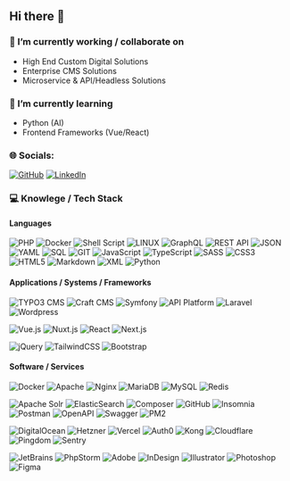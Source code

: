 ## Hi there 👋

### 🔭 I’m currently working / collaborate on 

* High End Custom Digital Solutions
* Enterprise CMS Solutions
* Microservice & API/Headless Solutions

### 🌱 I’m currently learning

* Python (AI)
* Frontend Frameworks (Vue/React)<br>

### 🌐 Socials:

[![GitHub](https://img.shields.io/badge/GitHub-%23000000.svg?logo=github&logoColor=white)](https://github.com/alexander-bozung) 
[![LinkedIn](https://img.shields.io/badge/LinkedIn-%230077B5.svg?logo=linkedin&logoColor=white)](https://linkedin.com/in/alexander-bozung-31322a277)  

###  💻 Knowlege / Tech Stack

#### Languages

![PHP](https://img.shields.io/badge/php-%23777BB4.svg?style=for-the-badge&logo=php&logoColor=white)
![Docker](https://img.shields.io/badge/docker-2496ED?style=for-the-badge&logo=docker&logoColor=white)
![Shell Script](https://img.shields.io/badge/shell-%23121011.svg?style=for-the-badge&logo=gnu-bash&logoColor=white)
![LINUX](https://img.shields.io/badge/Linux-FCC624?style=for-the-badge&logo=linux&logoColor=black)
![GraphQL](https://img.shields.io/badge/-GraphQL-E10098?style=for-the-badge&logo=graphql&logoColor=white)
![REST API](https://img.shields.io/badge/REST%20API-%23D42029.svg?style=for-the-badge&logo=openapiinitiative&logoColor=white)
![JSON](https://img.shields.io/badge/JSON-000000.svg?style=for-the-badge&logo=json&logoColor=white)
![YAML](https://img.shields.io/badge/YAML-000000.svg?style=for-the-badge&logo=yaml&logoColor=white)
![SQL](https://img.shields.io/badge/sql-4479A1.svg?style=for-the-badge&logo=amazondocumentdb&logoColor=white)
![GIT](https://img.shields.io/badge/Git-fc6d26?style=for-the-badge&logo=git&logoColor=white)
![JavaScript](https://img.shields.io/badge/javascript-%23323330.svg?style=for-the-badge&logo=javascript&logoColor=%23F7DF1E)
![TypeScript](https://img.shields.io/badge/typescript-%23007ACC.svg?style=for-the-badge&logo=typescript&logoColor=white)
![SASS](https://img.shields.io/badge/SASS-hotpink.svg?style=for-the-badge&logo=SASS&logoColor=white)
![CSS3](https://img.shields.io/badge/css3-%231572B6.svg?style=for-the-badge&logo=css3&logoColor=white)
![HTML5](https://img.shields.io/badge/html5-%23E34F26.svg?style=for-the-badge&logo=html5&logoColor=white)
![Markdown](https://img.shields.io/badge/markdown-%23000000.svg?style=for-the-badge&logo=markdown&logoColor=white)
![XML](https://img.shields.io/badge/XML-000000.svg?style=for-the-badge&logo=uml&logoColor=white)
![Python](https://img.shields.io/badge/python-3670A0?style=for-the-badge&logo=python&logoColor=ffdd54)

#### Applications / Systems / Frameworks

![TYPO3 CMS](https://img.shields.io/badge/TYPO3%20CMS-ff8700.svg?style=for-the-badge&logo=typo3&logoColor=white)
![Craft CMS](https://img.shields.io/badge/Craft%20CMS-E5422B.svg?style=for-the-badge&logo=craftcms&logoColor=white)
![Symfony](https://img.shields.io/badge/symfony-%23000000.svg?style=for-the-badge&logo=symfony&logoColor=white)
![API Platform](https://img.shields.io/badge/API%20Platform-000000.svg?style=for-the-badge&logo=spyderide&logoColor=white) 
![Laravel](https://img.shields.io/badge/laravel-%23FF2D20.svg?style=for-the-badge&logo=laravel&logoColor=white)
![Wordpress](https://img.shields.io/badge/Wordpress-21759B.svg?style=for-the-badge&logo=wordpress&logoColor=white)

![Vue.js](https://img.shields.io/badge/vue.js-%2335495e.svg?style=for-the-badge&logo=vuedotjs&logoColor=%234FC08D) 
![Nuxt.js](https://img.shields.io/badge/Nuxt.js-00DC82.svg?style=for-the-badge&logo=nuxtdotjs&logoColor=white) 
![React](https://img.shields.io/badge/react-%2320232a.svg?style=for-the-badge&logo=react&logoColor=%2361DAFB) 
![Next.js](https://img.shields.io/badge/Next.js-000000.svg?style=for-the-badge&logo=nextdotjs&logoColor=white)

![jQuery](https://img.shields.io/badge/jQuery-0769AD.svg?style=for-the-badge&logo=jquery&logoColor=white) 
![TailwindCSS](https://img.shields.io/badge/tailwindcss-%2338B2AC.svg?style=for-the-badge&logo=tailwind-css&logoColor=white)
![Bootstrap](https://img.shields.io/badge/Bootstrap-7952B3.svg?style=for-the-badge&logo=bootstrap&logoColor=white)

#### Software / Services

![Docker](https://img.shields.io/badge/docker-2496ED?style=for-the-badge&logo=docker&logoColor=white)
![Apache](https://img.shields.io/badge/apache-%23D42029.svg?style=for-the-badge&logo=apache&logoColor=white)
![Nginx](https://img.shields.io/badge/nginx-%23009639.svg?style=for-the-badge&logo=nginx&logoColor=white)
![MariaDB](https://img.shields.io/badge/MariaDB-003545?style=for-the-badge&logo=mariadb&logoColor=white)
![MySQL](https://img.shields.io/badge/mysql-4479A1.svg?style=for-the-badge&logo=mysql&logoColor=white)
![Redis](https://img.shields.io/badge/redis-%23DD0031.svg?style=for-the-badge&logo=redis&logoColor=white)

![Apache Solr](https://img.shields.io/badge/-Apache%20Solr-D9411E?style=for-the-badge&logo=apachesolr&logoColor=white)
![ElasticSearch](https://img.shields.io/badge/-ElasticSearch-005571?style=for-the-badge&logo=elasticsearch&logoColor=white) 
![Composer](https://img.shields.io/badge/Composer-885630.svg?style=for-the-badge&logo=composer&logoColor=white)
![GitHub](https://img.shields.io/badge/GitHub-181717.svg?style=for-the-badge&logo=github&logoColor=white)
![Insomnia](https://img.shields.io/badge/Insomnia-4000BF?style=for-the-badge&logo=insomnia&logoColor=white)
![Postman](https://img.shields.io/badge/Postman-FF6C37.svg?style=for-the-badge&logo=postman&logoColor=white)
![OpenAPI](https://img.shields.io/badge/-OpenAPI-6BA539?style=for-the-badge&logo=openapiinitiative&logoColor=white)
![Swagger](https://img.shields.io/badge/-Swagger-%23Clojure?style=for-the-badge&logo=swagger&logoColor=white)
![PM2](https://img.shields.io/badge/PM2-2B037A.svg?style=for-the-badge&logo=pm2&logoColor=white)

![DigitalOcean](https://img.shields.io/badge/DigitalOcean-%230167ff.svg?style=for-the-badge&logo=digitalOcean&logoColor=white)
![Hetzner](https://img.shields.io/badge/Hetzner-D50C2D.svg?style=for-the-badge&logo=hetzner&logoColor=white)
![Vercel](https://img.shields.io/badge/Vercel-000000.svg?style=for-the-badge&logo=vercel&logoColor=white)
![Auth0](https://img.shields.io/badge/Auth0-EB5424.svg?style=for-the-badge&logo=auth0&logoColor=white)
![Kong](https://img.shields.io/badge/Kong-003459.svg?style=for-the-badge&logo=kong&logoColor=white) 
![Cloudflare](https://img.shields.io/badge/Cloudflare-F38020.svg?style=for-the-badge&logo=cloudflare&logoColor=white)
![Pingdom](https://img.shields.io/badge/Pingdom-FFF000.svg?style=for-the-badge&logo=pingdom&logoColor=black)
![Sentry](https://img.shields.io/badge/Sentry-362D59.svg?style=for-the-badge&logo=sentry&logoColor=white)

![JetBrains](https://img.shields.io/badge/JetBrains-000000.svg?style=for-the-badge&logo=jetbrains&logoColor=white)
![PhpStorm](https://img.shields.io/badge/PhpStorm-000000.svg?style=for-the-badge&logo=phpstorm&logoColor=white) 
![Adobe](https://img.shields.io/badge/adobe-%23FF0000.svg?style=for-the-badge&logo=adobe&logoColor=white)
![InDesign](https://img.shields.io/badge/InDesign-FF3366.svg?style=for-the-badge&logo=adobeindesign&logoColor=white)
![Illustrator](https://img.shields.io/badge/Illustrator-%23FF9A00.svg?style=for-the-badge&logo=adobe%20illustrator&logoColor=white) 
![Photoshop](https://img.shields.io/badge/Photoshop-31A8FF.svg?style=for-the-badge&logo=adobe%20photoshop&logoColor=white) 
![Figma](https://img.shields.io/badge/figma-%23F24E1E.svg?style=for-the-badge&logo=figma&logoColor=white) 
 
